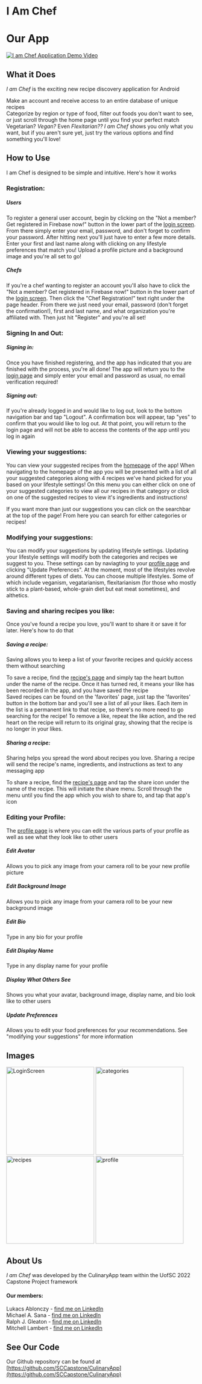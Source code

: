 # I Am Chef

# Our App
[![I am Chef Application Demo Video](http://img.youtube.com/vi/dQw4w9WgXcQ/0.jpg)](https://www.youtube.com/watch?v=dQw4w9WgXcQ)

## What it Does
*I am Chef* is the exciting new recipe discovery application for Android

Make an account and receive access to an entire database of unique recipes  
Categorize by region or type of food, filter out foods you don't want to see, or just scroll through the home page until you find your perfect match  
Vegetarian? *Vegan?* Even *Flexitarian??* *I am Chef* shows you only what you want, but if you aren't sure yet, just try the various options and find something you'll love!

## How to Use
I am Chef is designed to be simple and intuitive. Here's how it works

### Registration:
##### Users
To register a general user account, begin by clicking on the "Not a member? Get registered in Firebase now!" button in the lower part of the [login screen](https://user-images.githubusercontent.com/77210893/164565152-1d4a2078-b35c-4585-bf83-8f096b096be4.png). From there simply enter your email, password, and don't forget to confirm your password. After hitting next you'll just have to enter a few more details. Enter your first and last name along with clicking on any lifestyle preferences that match you! Upload a profile picture and a background image and you're all set to go!

##### Chefs
If you're a chef wanting to register an account you'll also have to click the "Not a member? Get registered in Firebase now!" button in the lower part of the [login screen](https://user-images.githubusercontent.com/77210893/164565152-1d4a2078-b35c-4585-bf83-8f096b096be4.png). Then click the "Chef Registration!" text right under the page header. From there we just need your email, password (don't forget the confirmation!), first and last name, and what organization you're affiliated with. Then just hit "Register" and you're all set!

### Signing In and Out:
##### Signing in:   
Once you have finished registering, and the app has indicated that you are finished with the process, you're all done! The app will return you to the [login page](https://user-images.githubusercontent.com/77210893/164565152-1d4a2078-b35c-4585-bf83-8f096b096be4.png) and simply enter your email and password as usual, no email verification required!

##### Signing out:   
If you're already logged in and would like to log out, look to the bottom navigation bar and tap "Logout". A confirmation box will appear, tap "yes" to confirm that you would like to log out. At that point, you will return to the login page and will not be able to access the contents of the app until you log in again 

### Viewing your suggestions:
You can view your suggested recipes from the [homepage](https://user-images.githubusercontent.com/77210893/164565186-32494413-1c65-4fbf-bccb-b4aa32b91298.png) of the app! When navigating to the homepage of the app you will be presented with a list of all your suggested categories along with 4 recipes we've hand picked for you based on your lifestyle settings! On this menu you can either click on one of your suggested categories to view all our recipes in that category or click on one of the suggested recipes to view it's ingredients and instructions!

If you want more than just our suggestions you can click on the searchbar at the top of the page! From here you can search for either categories or recipes!

### Modifying your suggestions:
You can modify your suggestions by updating lifestyle settings. Updating your lifestyle settings will modify both the categories and recipes we suggest to you. These settings can by naviagting to your [profile page](https://user-images.githubusercontent.com/70818603/164574112-9057daeb-8122-4f00-ae1e-54d14d1ee4d2.PNG) and clicking "Update Preferences". At the moment, most of the lifestyles revolve around different types of diets. You can choose multiple lifestyles. Some of which include veganism, vegatarianism, flexitarianism (for those who mostly stick to a plant-based, whole-grain diet but eat meat sometimes), and althetics.

### Saving and sharing recipes you like:
Once you've found a recipe you love, you'll want to share it or save it for later. Here's how to do that

##### Saving a recipe:
Saving allows you to keep a list of your favorite recipes and quickly access them without searching

To save a recipe, find the [recipe's page](https://user-images.githubusercontent.com/77210893/164565196-b5b8840e-d042-4545-b0da-5eed0504cc41.png) and simply tap the heart button under the name of the recipe. Once it has turned red, it means your like has been recorded in the app, and you have saved the recipe  
Saved recipes can be found on the 'favorites' page, just tap the 'favorites' button in the bottom bar and you'll see a list of all your likes. Each item in the list is a permanent link to that recipe, so there's no more need to go searching for the recipe!
To remove a like, repeat the like action, and the red heart on the recipe will return to its original gray, showing that the recipe is no longer in your likes.

##### Sharing a recipe:
Sharing helps you spread the word about recipes you love. Sharing a recipe will send the recipe's name, ingredients, and instructions as text to any messaging app

To share a recipe, find the [recipe's page](https://user-images.githubusercontent.com/77210893/164565196-b5b8840e-d042-4545-b0da-5eed0504cc41.png) and tap the share icon under the name of the recipe. This will initiate the share menu. Scroll through the menu until you find the app which you wish to share to, and tap that app's icon  


### Editing your Profile:
The [profile page](https://user-images.githubusercontent.com/70818603/164574112-9057daeb-8122-4f00-ae1e-54d14d1ee4d2.PNG) is where you can edit the various parts of your profile as well as see what they look like to other users

##### Edit Avatar
Allows you to pick any image from your camera roll to be your new profile picture

##### Edit Background Image
Allows you to pick any image from your camera roll to be your new background image

##### Edit Bio
Type in any bio for your profile

##### Edit Display Name
Type in any display name for your profile

##### Display What Others See
Shows you what your avatar, background image, display name, and bio look like to other users

##### Update Preferences
Allows you to edit your food preferences for your recommendations. See "modifying your suggestions" for more information


## Images
<img width="233" alt="LoginScreen" src="https://user-images.githubusercontent.com/77210893/164565152-1d4a2078-b35c-4585-bf83-8f096b096be4.png">
<img width="233" alt="categories" src="https://user-images.githubusercontent.com/77210893/164565186-32494413-1c65-4fbf-bccb-b4aa32b91298.png">
<img width="233" alt="recipes" src="https://user-images.githubusercontent.com/77210893/164565196-b5b8840e-d042-4545-b0da-5eed0504cc41.png">
<img width="233" alt="profile" src="https://user-images.githubusercontent.com/70818603/164574112-9057daeb-8122-4f00-ae1e-54d14d1ee4d2.PNG">

## About Us
*I am Chef* was developed by the CulinaryApp team within the UofSC 2022 Capstone Project framework

#### Our members:
Lukacs Ablonczy - [find me on LinkedIn](https://www.linkedin.com/in/lablonczy/)  
Michael A. Sana - [find me on LinkedIn](https://www.linkedin.com/in/michael-sana-4170071b0/)  
Ralph J. Gleaton - [find me on LinkedIn](https://www.linkedin.com/in/ralph-gleaton-380985212/)  
Mitchell Lambert - [find me on LinkedIn](https://linkedin.com/in/mitchlambo/)


## See Our Code
Our Github repository can be found at [https://github.com/SCCapstone/CulinaryApp](https://github.com/SCCapstone/CulinaryApp)

